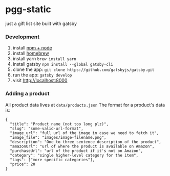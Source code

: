 # pgg-static
just a gift list site built with gatsby


### Development

1. install [npm + node](https://nodejs.org/dist/v9.0.0/)
1. install [homebrew](https://brew.sh/)
1. install yarn `brew install yarn`
1. install gatsby `npm install --global gatsby-cli`
1. clone the app: `git clone https://github.com/gatsbyjs/gatsby.git`
1. run the app: `gatsby develop`
1. visit [http://localhost:8000](http://localhost:8000)

### Adding a product
All product data lives at `data/products.json`
The format for a product's data is:
```
{
  "title": "Product name (not too long plz)",
  "slug": "some-valid-url-format",
  "image_url": "full url of the image in case we need to fetch it",
  "image_file": "images/image-filename.png",
  "description": "One to three sentence description of the product",
  "amazonUrl": "url of where the product is available on Amazon",
  "purchaseUrl": "url of the product if it's not on Amazon",
  "category": "single higher-level category for the item",
  "tags": ["more specific categories"],
  "price": 20
}
```